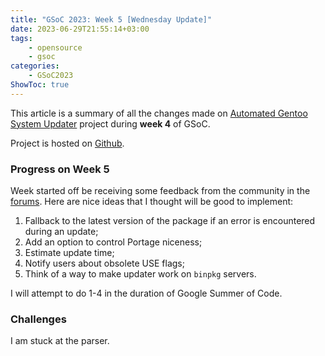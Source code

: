 ```yaml
---
title: "GSoC 2023: Week 5 [Wednesday Update]"
date: 2023-06-29T21:55:14+03:00
tags:
    - opensource
    - gsoc
categories:
    - GSoC2023
ShowToc: true
---
```


This article is a summary of all the changes made on 
[Automated Gentoo System Updater](https://wiki.gentoo.org/wiki/Google_Summer_of_Code/2023/Ideas/Automated_Gentoo_system_updater) 
project during **week 4** of GSoC.  

Project is hosted on [Github](https://github.com/Lab-Brat/gentoo_update).  


### Progress on Week 5
Week started off be receiving some feedback from the community in the 
[forums](https://forums.gentoo.org/viewtopic-p-8793590.html#8793590). Here are nice ideas 
that I thought will be good to implement:
1. Fallback to the latest version of the package if an error is encountered during an update;
2. Add an option to control Portage niceness;
3. Estimate update time;
4. Notify users about obsolete USE flags;
5. Think of a way to make updater work on `binpkg` servers.

I will attempt to do 1-4 in the duration of Google Summer of Code.

### Challenges
I am stuck at the parser.

